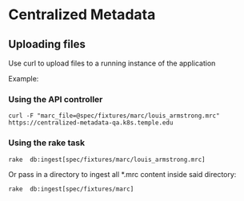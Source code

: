 # Centralized Metadata

## Uploading files

Use curl to upload files to a running instance of the application

Example:


### Using the API controller
```
curl -F "marc_file=@spec/fixtures/marc/louis_armstrong.mrc" https://centralized-metadata-qa.k8s.temple.edu

```

### Using the rake task
```
rake  db:ingest[spec/fixtures/marc/louis_armstrong.mrc]
```

Or pass in a directory to ingest all *.mrc content inside said directory:

```
rake  db:ingest[spec/fixtures/marc]
```
